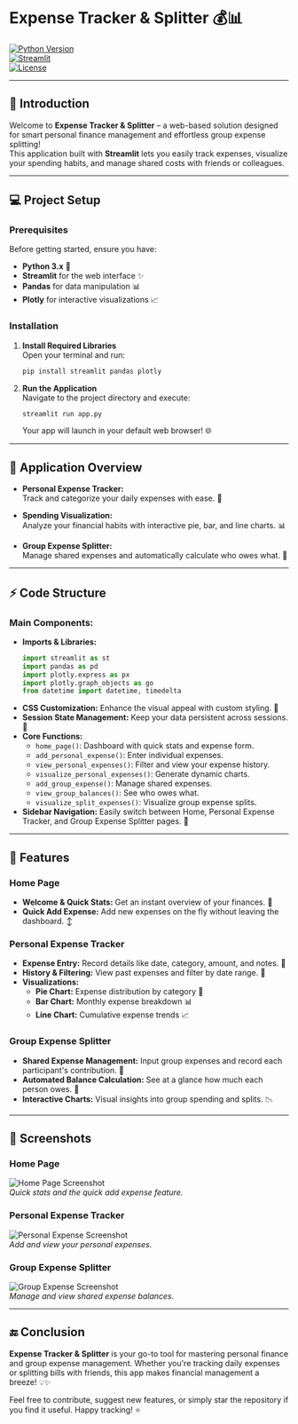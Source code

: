 # Expense Tracker & Splitter 💰📊

[![Python Version](https://img.shields.io/badge/python-3.x-blue.svg)](https://www.python.org/)  
[![Streamlit](https://img.shields.io/badge/streamlit-✨-blueviolet.svg)](https://streamlit.io/)  
[![License](https://img.shields.io/badge/license-MIT-green.svg)](LICENSE)  

---

## 🚀 Introduction

Welcome to **Expense Tracker & Splitter** – a web-based solution designed for smart personal finance management and effortless group expense splitting!  
This application built with **Streamlit** lets you easily track expenses, visualize your spending habits, and manage shared costs with friends or colleagues.

---

## 💻 Project Setup

### Prerequisites
Before getting started, ensure you have:
- **Python 3.x** 🐍
- **Streamlit** for the web interface ✨
- **Pandas** for data manipulation 📊
- **Plotly** for interactive visualizations 📈

### Installation
1. **Install Required Libraries**  
   Open your terminal and run:
   ```bash
   pip install streamlit pandas plotly
   ```
2. **Run the Application**  
   Navigate to the project directory and execute:
   ```bash
   streamlit run app.py
   ```
   Your app will launch in your default web browser! 🌐

---

## 🌟 Application Overview

- **Personal Expense Tracker:**  
  Track and categorize your daily expenses with ease. 📜

- **Spending Visualization:**  
  Analyze your financial habits with interactive pie, bar, and line charts. 📊

- **Group Expense Splitter:**  
  Manage shared expenses and automatically calculate who owes what. 🤝

---

## ⚡ Code Structure

### Main Components:
- **Imports & Libraries:**
  ```python
  import streamlit as st
  import pandas as pd
  import plotly.express as px
  import plotly.graph_objects as go
  from datetime import datetime, timedelta
  ```
- **CSS Customization:** Enhance the visual appeal with custom styling. 🎨
- **Session State Management:** Keep your data persistent across sessions. 🔄
- **Core Functions:**
  - `home_page()`: Dashboard with quick stats and expense form.
  - `add_personal_expense()`: Enter individual expenses.
  - `view_personal_expenses()`: Filter and view your expense history.
  - `visualize_personal_expenses()`: Generate dynamic charts.
  - `add_group_expense()`: Manage shared expenses.
  - `view_group_balances()`: See who owes what.
  - `visualize_split_expenses()`: Visualize group expense splits.
- **Sidebar Navigation:** Easily switch between Home, Personal Expense Tracker, and Group Expense Splitter pages. 🔀

---

## 🎉 Features

### Home Page
- **Welcome & Quick Stats:** Get an instant overview of your finances. 🚀
- **Quick Add Expense:** Add new expenses on the fly without leaving the dashboard. ↕️

### Personal Expense Tracker
- **Expense Entry:** Record details like date, category, amount, and notes. 📜
- **History & Filtering:** View past expenses and filter by date range. 📅
- **Visualizations:**
  - **Pie Chart:** Expense distribution by category 🥧
  - **Bar Chart:** Monthly expense breakdown 📊
  - **Line Chart:** Cumulative expense trends 📈

### Group Expense Splitter
- **Shared Expense Management:** Input group expenses and record each participant's contribution. 🤝
- **Automated Balance Calculation:** See at a glance how much each person owes. 💸
- **Interactive Charts:** Visual insights into group spending and splits. 📉

---

## 📸 Screenshots

### Home Page
![Home Page Screenshot](path/to/homepage_screenshot.png)  
*Quick stats and the quick add expense feature.*

### Personal Expense Tracker
![Personal Expense Screenshot](path/to/personal_expense_screenshot.png)  
*Add and view your personal expenses.*

### Group Expense Splitter
![Group Expense Screenshot](path/to/group_expense_screenshot.png)  
*Manage and view shared expense balances.*

---

## 🔚 Conclusion

**Expense Tracker & Splitter** is your go-to tool for mastering personal finance and group expense management. Whether you're tracking daily expenses or splitting bills with friends, this app makes financial management a breeze! 💡✨

Feel free to contribute, suggest new features, or simply star the repository if you find it useful. Happy tracking! ⭐
